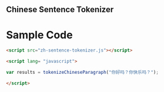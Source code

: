 ## Chinese Sentence Tokenizer

# Sample Code

```html
<script src="zh-sentence-tokenizer.js"></script>
	
<script lang= "javascript">
		
var results = tokenizeChineseParagraph("你好吗？你快乐吗？");
		
</script>

```
